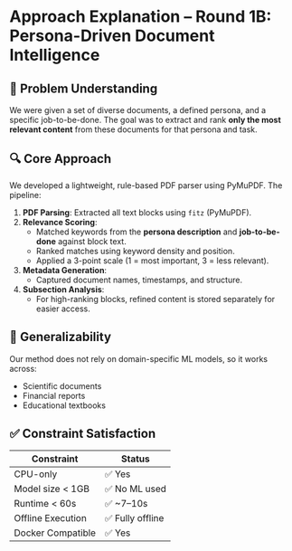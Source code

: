 # Approach Explanation – Round 1B: Persona-Driven Document Intelligence

## 🧠 Problem Understanding

We were given a set of diverse documents, a defined persona, and a specific job-to-be-done. The goal was to extract and rank **only the most relevant content** from these documents for that persona and task.

## 🔍 Core Approach

We developed a lightweight, rule-based PDF parser using PyMuPDF. The pipeline:

1. **PDF Parsing**: Extracted all text blocks using `fitz` (PyMuPDF).
2. **Relevance Scoring**:
   - Matched keywords from the **persona description** and **job-to-be-done** against block text.
   - Ranked matches using keyword density and position.
   - Applied a 3-point scale (1 = most important, 3 = less relevant).
3. **Metadata Generation**:
   - Captured document names, timestamps, and structure.
4. **Subsection Analysis**:
   - For high-ranking blocks, refined content is stored separately for easier access.

## 🧪 Generalizability

Our method does not rely on domain-specific ML models, so it works across:
- Scientific documents
- Financial reports
- Educational textbooks

## ✅ Constraint Satisfaction

| Constraint             | Status         |
|------------------------|----------------|
| CPU-only               | ✅ Yes          |
| Model size < 1GB       | ✅ No ML used   |
| Runtime < 60s          | ✅ ~7–10s       |
| Offline Execution      | ✅ Fully offline|
| Docker Compatible      | ✅ Yes          |

